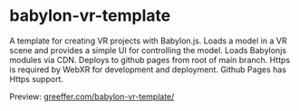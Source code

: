 # babylon-vr-template

A template for creating VR projects with Babylon.js. Loads a model in a VR scene and provides a simple UI for controlling the model. Loads Babylonjs modules via CDN. Deploys to github pages from root of main branch. Https is required by WebXR for development and deployment. Github Pages has Https support.

Preview: [greeffer.com/babylon-vr-template/](https://greeffer.com/babylon-vr-template/)
